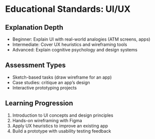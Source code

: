 # Educational Standards: UI/UX

## Explanation Depth

- Beginner: Explain UI with real-world analogies (ATM screens, apps)
- Intermediate: Cover UX heuristics and wireframing tools
- Advanced: Explain cognitive psychology and design systems

## Assessment Types

- Sketch-based tasks (draw wireframe for an app)
- Case studies: critique an app’s design
- Interactive prototyping projects

## Learning Progression

1. Introduction to UI concepts and design principles
2. Hands-on wireframing with Figma
3. Apply UX heuristics to improve an existing app
4. Build a prototype with usability testing feedback

